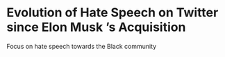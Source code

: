 # Evolution of Hate Speech on Twitter since Elon Musk ’s Acquisition 
Focus on hate speech towards the Black community
